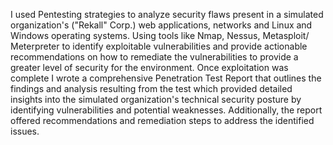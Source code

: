 I used Pentesting strategies to analyze security flaws present in a simulated organization's ("Rekall" Corp.) web applications, networks and Linux and Windows operating systems. Using tools like Nmap, Nessus, Metasploit/ Meterpreter to identify exploitable vulnerabilities and provide actionable recommendations on how to remediate the vulnerabilities to provide a greater level of security for the environment. Once exploitation was complete I wrote a comprehensive Penetration Test Report that outlines the findings and analysis resulting from the test which provided detailed insights into the simulated organization's technical security posture by identifying vulnerabilities and potential weaknesses. Additionally, the report offered recommendations and remediation steps to address the identified issues.
